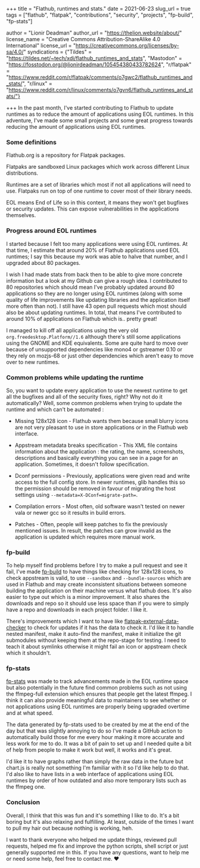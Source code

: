 +++
title = "Flathub, runtimes and stats."
date = 2021-06-23
slug_url = true
tags = ["flathub", "flatpak", "contributions", "security", "projects", "fp-build", "fp-stats"]

author = "Lionir Deadman"
author_url = "https://thelion.website/about/"
license_name = "Creative Commons Attribution-ShareAlike 4.0 International"
license_url = "https://creativecommons.org/licenses/by-sa/4.0/"
syndications = {"Tildes" = "https://tildes.net/~tech/xdi/flathub_runtimes_and_stats", "Mastodon" = "https://fosstodon.org/@lionirdeadman/105454380433782624", "r/flatpak" = "https://www.reddit.com/r/flatpak/comments/o7gwc2/flathub_runtimes_and_stats/", "r/linux" = "https://www.reddit.com/r/linux/comments/o7gvn6/flathub_runtimes_and_stats/"}

+++
In the past month, I've started contributing to Flathub to update runtimes as to reduce
the amount of applications using EOL runtimes. In this adventure, I've made some small
projects and some great progress towards reducing the amount of applications using EOL runtimes.
<!--more-->

### Some definitions

Flathub.org is a repository for Flatpak packages.

Flatpaks are sandboxed Linux packages which work across different Linux distributions.

Runtimes are a set of libraries which most if not all applications will need to use. Flatpaks run 
on top of one runtime to cover most of their library needs.

EOL means End of Life so in this context, it means they won't get bugfixes or security updates.
This can expose vulnerabilities in the applications themselves.

### Progress around EOL runtimes

I started because I felt too many applications were using EOL runtimes. At that time, I estimate that around 
20% of Flathub applications used EOL runtimes; I say this because my work was able to halve that number, and 
I upgraded about 80 packages.

I wish I had made stats from back then to be able to give more concrete information
but a look at my Github can give a rough idea. I contributed to 80 repositories
which should mean I've probably updated around 80 applications so they are no longer using
EOL runtimes (along with some quality of life improvements like updating libraries and the application itself more often than not).
I still have 43 open pull requests which most should also be about updating runtimes. 
In total, that means I've contributed to around 10% of applications on Flathub
which is.. pretty great!

I managed to kill off all applications using the very old `org.freedesktop.Platform//1.6` although
there's still some applications using the GNOME and KDE equivalents. Some are quite hard
to move over because of unsupported dependencies like mono4 or gstreamer 0.10 or they
rely on mozjs-68 or just other dependencies which aren't easy to move over to new runtimes.

### Common problems while updating the runtime

So, you want to update every application to use the newest runtime to get all the bugfixes and all
of the security fixes, right? Why not do it automatically? Well, some common problems when trying to update
the runtime and which can't be automated : 

- Missing 128x128 icon - Flathub wants them because small blurry icons are not very pleasant
to use in store applications or in the Flathub web interface.

- Appstream metadata breaks specification - This XML file contains information about the application : the rating,
the name, screenshots, descriptions and basically everything you can see in a page for an application. Sometimes,
it doesn't follow specification.

- Dconf permissions - Previously, applications were given read and write access to the full config store.
In newer runtimes, glib handles this so the permission should be removed in favour of migrating the host
settings using `--metadata=X-DConf=migrate-path=`.

- Compilation errors - Most often, old software wasn't tested on newer vala or newer gcc so it results
in build errors.

- Patches - Often, people will keep patches to fix the previously mentioned issues. In result, the patches
can grow invalid as the application is updated which requires more manual work.

### fp-build

To help myself find problems before I try to make a pull request and see it fail, I've made
[fp-build](https://github.com/lionirdeadman/fp-build) to have things like checking for 128x128
icons, to check appstream is valid, to use `--sandbox` and `--bundle-sources` which are
used in Flathub and may create inconsistent situations between someone building the application
on their machine versus what flathub does. It's also easier to type out which is a minor improvement.
It also shares the downloads and repo so it should use less space than if you were
to simply have a repo and downloads in each project folder. I like it. 

There's improvements which I want to have like [flatpak-external-data-checker](https://github.com/flathub/flatpak-external-data-checker) 
to check for updates if it has the data to check it. I'd like it to handle nested manifest, make it 
auto-find the manifest, make it initialize the git submodules without keeping them at the repo-stage for
testing. I need to teach it about symlinks otherwise it might fail an icon or appstream check which it shouldn't.

### fp-stats

[fp-stats](https://github.com/lionirdeadman/fp-stats) was made to track advancements
made in the EOL runtime space but also potentially in the future find common problems such 
as not using the ffmpeg-full extension which ensures that people get the latest ffmpeg.
I think it can also provide meaningful data to maintainers to see
whether or not applications using EOL runtimes are properly being upgraded overtime and at what
speed.

The data generated by fp-stats used to be created by me at the end of the day but that was
slightly annoying to do so I've made a GitHub action to automatically build those for me
every hour making it more accurate and less work for me to do. It was a bit of pain to set
up and I needed quite a bit of help from people to make it work but well, it works and it's
great.

I'd like it to have graphs rather than simply the raw data in the future but chart.js is
really not something I'm familiar with it so I'd like help to do that. I'd also like to have
lists in a web interface of applications using EOL runtimes by order of how outdated and also
more temporary lists such as the ffmpeg one.

### Conclusion

Overall, I think that this was fun and it's something I like to do. It's a bit boring but it's also 
relaxing and fulfilling. At least, outside of the times I want to pull my hair out because nothing
is working, heh.

I want to thank everyone who helped me update things, reviewed pull requests, helped me
fix and improve the python scripts, shell script or just generally supported me in this. If you have 
any questions, want to help me or need some help, feel free to contact me. ❤️
